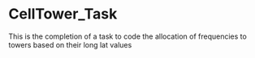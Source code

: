 # CellTower_Task
This is the completion of a task to code the allocation of frequencies to towers based on their long lat values
